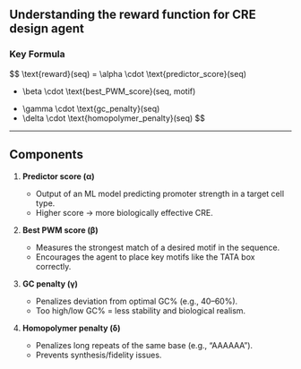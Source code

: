 ## Understanding the reward function for CRE design agent

### Key Formula

$$
\text{reward}(seq) = \alpha \cdot \text{predictor\_score}(seq) 
+ \beta \cdot \text{best\_PWM\_score}(seq, motif) 
- \gamma \cdot \text{gc\_penalty}(seq) 
- \delta \cdot \text{homopolymer\_penalty}(seq)
$$

---

## Components

1. **Predictor score (α)**  
   - Output of an ML model predicting promoter strength in a target cell type.  
   - Higher score → more biologically effective CRE.

2. **Best PWM score (β)**  
   - Measures the strongest match of a desired motif in the sequence.  
   - Encourages the agent to place key motifs like the TATA box correctly.

3. **GC penalty (γ)**  
   - Penalizes deviation from optimal GC% (e.g., 40–60%).  
   - Too high/low GC% = less stability and biological realism.

4. **Homopolymer penalty (δ)**  
   - Penalizes long repeats of the same base (e.g., “AAAAAA”).  
   - Prevents synthesis/fidelity issues.
